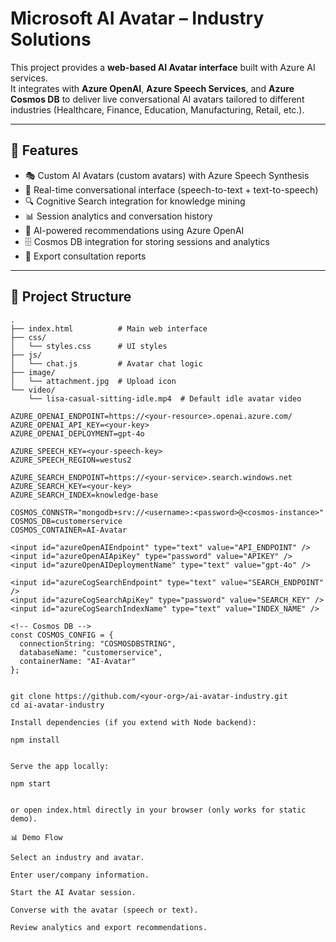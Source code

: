 # Microsoft AI Avatar – Industry Solutions

This project provides a **web-based AI Avatar interface** built with Azure AI services.  
It integrates with **Azure OpenAI**, **Azure Speech Services**, and **Azure Cosmos DB** to deliver live conversational AI avatars tailored to different industries (Healthcare, Finance, Education, Manufacturing, Retail, etc.).

---

## 🚀 Features

- 🎭 Custom AI Avatars (custom avatars) with Azure Speech Synthesis
- 💬 Real-time conversational interface (speech-to-text + text-to-speech)
- 🔍 Cognitive Search integration for knowledge mining
- 📊 Session analytics and conversation history
- 🤖 AI-powered recommendations using Azure OpenAI
- 🗄️ Cosmos DB integration for storing sessions and analytics
- 📄 Export consultation reports

---

## 📂 Project Structure

```plaintext
.
├── index.html          # Main web interface
├── css/
│   └── styles.css      # UI styles
├── js/
│   └── chat.js         # Avatar chat logic
├── image/
│   └── attachment.jpg  # Upload icon
└── video/
    └── lisa-casual-sitting-idle.mp4  # Default idle avatar video

AZURE_OPENAI_ENDPOINT=https://<your-resource>.openai.azure.com/
AZURE_OPENAI_API_KEY=<your-key>
AZURE_OPENAI_DEPLOYMENT=gpt-4o

AZURE_SPEECH_KEY=<your-speech-key>
AZURE_SPEECH_REGION=westus2

AZURE_SEARCH_ENDPOINT=https://<your-service>.search.windows.net
AZURE_SEARCH_KEY=<your-key>
AZURE_SEARCH_INDEX=knowledge-base

COSMOS_CONNSTR="mongodb+srv://<username>:<password>@<cosmos-instance>"
COSMOS_DB=customerservice
COSMOS_CONTAINER=AI-Avatar

<input id="azureOpenAIEndpoint" type="text" value="API_ENDPOINT" />
<input id="azureOpenAIApiKey" type="password" value="APIKEY" />
<input id="azureOpenAIDeploymentName" type="text" value="gpt-4o" />

<input id="azureCogSearchEndpoint" type="text" value="SEARCH_ENDPOINT" />
<input id="azureCogSearchApiKey" type="password" value="SEARCH_KEY" />
<input id="azureCogSearchIndexName" type="text" value="INDEX_NAME" />

<!-- Cosmos DB -->
const COSMOS_CONFIG = {
  connectionString: "COSMOSDBSTRING",
  databaseName: "customerservice",
  containerName: "AI-Avatar"
};


git clone https://github.com/<your-org>/ai-avatar-industry.git
cd ai-avatar-industry

Install dependencies (if you extend with Node backend):

npm install


Serve the app locally:

npm start


or open index.html directly in your browser (only works for static demo).

📊 Demo Flow

Select an industry and avatar.

Enter user/company information.

Start the AI Avatar session.

Converse with the avatar (speech or text).

Review analytics and export recommendations.


